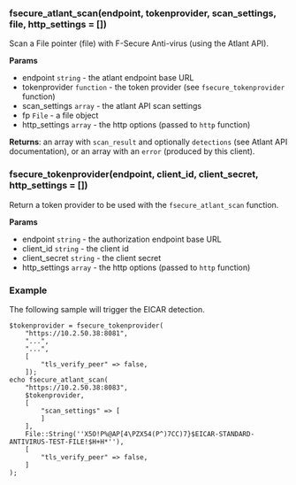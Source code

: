 ### fsecure_atlant_scan(endpoint, tokenprovider, scan_settings, file, http_settings = [])

Scan a File pointer (file) with F-Secure Anti-virus (using the Atlant API).

**Params**

- endpoint `string` - the atlant endpoint base URL
- tokenprovider `function` - the token provider (see `fsecure_tokenprovider` function)
- scan_settings `array` - the atlant API scan settings
- fp `File` - a file object
- http_settings `array` - the http options (passed to `http` function)

**Returns**: an array with ``scan_result`` and optionally ``detections`` (see Atlant API documentation), or an array with an ``error`` (produced by this client).

### fsecure_tokenprovider(endpoint, client_id, client_secret, http_settings = [])

Return a token provider to be used with the `fsecure_atlant_scan` function.

**Params**

- endpoint `string` - the authorization endpoint base URL
- client_id `string` - the client id
- client_secret `string` - the client secret
- http_settings `array` - the http options (passed to `http` function)

### Example

The following sample will trigger the EICAR detection.

```
$tokenprovider = fsecure_tokenprovider(
	"https://10.2.50.38:8081",
	"...",
	"...",
	[
		"tls_verify_peer" => false,
	]);
echo fsecure_atlant_scan(
	"https://10.2.50.38:8083",
	$tokenprovider,
	[
		"scan_settings" => [
		]
	],
	File::String(''X5O!P%@AP[4\PZX54(P^)7CC)7}$EICAR-STANDARD-ANTIVIRUS-TEST-FILE!$H+H*''),
	[
		"tls_verify_peer" => false,
	]
);
```
